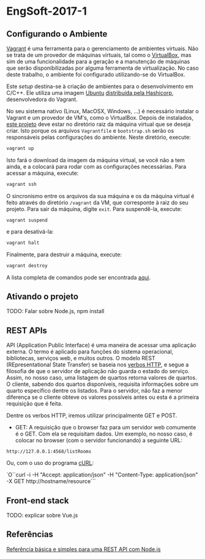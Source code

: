 # EngSoft-2017-1

## Configurando o Ambiente

[Vagrant](https://www.vagrantup.com/) é uma ferramenta para o gerenciamento de
ambientes virtuais. Não se trata de um provedor de máquinas virtuais, tal como
o [VirtualBox](https://www.virtualbox.org/), mas sim de uma funcionalidade
para a geração e a manutenção de máquinas que serão disponibilizadas por alguma
ferramenta de virtualização. No caso deste trabalho, o ambiente foi configurado
utilizando-se do VirtualBox.

Este _setup_ destina-se à criação de ambientes para o desenvolvimento em C/C++.
Ele utiliza uma imagem [Ubuntu](http://www.ubuntu.com/) [distribuída pela
Hashicorp](https://atlas.hashicorp.com/ubuntu/boxes/precise64),
desenvolvedora do Vagrant.

No seu sistema nativo (Linux, MacOSX, Windows, ...) é necessário instalar o
Vagrant e um provedor de VM's, como o VirtualBox.  Depois de instalados, [este
projeto](https://github.com/LorenaLunelli/SO-2017-1.git) deve estar no
diretório raiz da máquina
virtual que se deseja criar. Isto porque os arquivos ```Vagrantfile``` e
```bootstrap.sh``` serão os responsáveis pelas configurações do ambiente. Neste
diretório, execute:

```bash
vagrant up
```

Isto fará o download da imagem da máquina virtual, se você não a tem ainda, e a
colocará para rodar com as configurações necessárias. Para acessar a máquina,
execute:

```bash
vagrant ssh
```

O sincronismo entre os arquivos da sua máquina e os da máquina virtual é feito
através do diretório ```/vagrant``` da VM, que corresponte à raiz do seu
projeto. Para sair da máquina, digite ```exit```. Para suspendê-la, execute:

```
vagrant suspend
```

e para desativá-la:
```bash
vagrant halt
```

Finalmente, para destruir a máquina, execute:
```bash
vagrant destroy
```
A lista completa de comandos pode ser encontrada
[aqui](https://www.vagrantup.com/docs/cli/).


## Ativando o projeto

TODO: Falar sobre Node.js, npm install


## REST APIs

API (Application Public Interface) é uma maneira de acessar uma aplicação
externa. O termo é aplicado para funções do sistema operacional, bibliotecas,
serviços web, e muitos outros. O modelo REST (REpresentational State
Transfer) se baseia nos [verbos HTTP](http://www.restapitutorial.com/lessons/httpmethods.html),
e segue a filosofia de que o servidor de aplicação não guarda o estado do
serviço. Assim, no nosso caso, uma listagem de quartos retorna valores de
quartos. O cliente, sabendo dos quartos disponíveis, requisita informações
sobre um quarto específico dentre os listados. Para o servidor, não faz a
menor diferença se o cliente obteve os valores possíveis antes ou esta é
a primeira requisição que é feita.


Dentre os verbos HTTP, iremos utilizar principalmente GET e POST.


* GET: A requisição que o browser faz para um servidor web comumente é o GET.
Com ela se requisitam dados. Um exemplo, no nosso caso, é colocar no browser
(com o servidor funcionando) a seguinte URL:

```http://127.0.0.1:4568/listRooms```


Ou, com o uso do programa [cURL](https://curl.haxx.se/):

`O``curl -i -H "Accept: application/json" -H "Content-Type: application/json" -X GET http://hostname/resource```


## Front-end stack


TODO: explicar sobre Vue.js


## Referências

[Referência básica e simples para uma REST API com Node.js](https://www.tutorialspoint.com/nodejs/nodejs_restful_api.htm)


